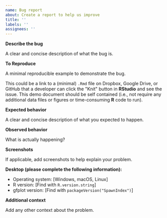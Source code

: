 ```yaml
---
name: Bug report
about: Create a report to help us improve
title: ''
labels: ''
assignees: ''
---
```


**Describe the bug**

A clear and concise description of what the bug is.

**To Reproduce**

A minimal reproducible example to demonstrate the bug.

This could be a link to a (minimal) `.Rmd` file on
Dropbox, Google Drive, or GitHub
that a developer can click the "Knit" button in **RStudio** and see the issue.
This demo document should be self contained
(i.e., not require any additional data files or figures or
time-consuming **R** code to run).

**Expected behavior**

A clear and concise description of what you expected to happen.

**Observed behavior**

What is actually happening?

**Screenshots**

If applicable, add screenshots to help explain your problem.

**Desktop (please complete the following information):**

 - Operating system: [Windows, macOS, Linux]
 - R version: [Find with `R.version.string`]
 - gfplot version: [Find with `packageVersion("SpawnIndex")`]

**Additional context**

Add any other context about the problem.
